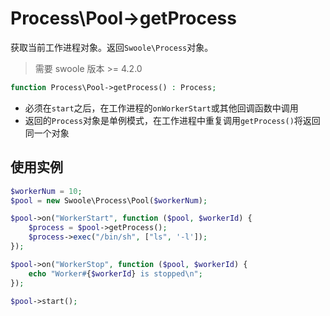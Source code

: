 # Process\Pool->getProcess

获取当前工作进程对象。返回`Swoole\Process`对象。
> 需要 swoole 版本 >= 4.2.0 

```php
function Process\Pool->getProcess() : Process;
```

* 必须在`start`之后，在工作进程的`onWorkerStart`或其他回调函数中调用
* 返回的`Process`对象是单例模式，在工作进程中重复调用`getProcess()`将返回同一个对象


使用实例
----
```php
$workerNum = 10;
$pool = new Swoole\Process\Pool($workerNum);

$pool->on("WorkerStart", function ($pool, $workerId) {
	$process = $pool->getProcess();
	$process->exec("/bin/sh", ["ls", '-l']);
});

$pool->on("WorkerStop", function ($pool, $workerId) {
    echo "Worker#{$workerId} is stopped\n";
});

$pool->start();
```